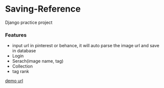# Saving-Reference

Django practice project

### Features

- input url in pinterest or behance, it will auto parse the image url and save in database
- Login
- Serach(image name, tag)
- Collection
- tag rank

[demo url]

[demo url]: http://relabdemo.herokuapp.com/collection_display/
